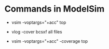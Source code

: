 # Commands in ModelSim

- vsim -voptargs="+acc" top

- vlog -cover bcsxf all files

- vsim -voptargs="+acc" -coverage top
